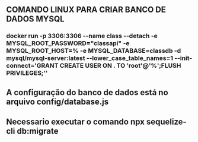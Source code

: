 ## COMANDO LINUX PARA CRIAR BANCO DE DADOS MYSQL

### docker run -p 3306:3306 --name class --detach -e MYSQL_ROOT_PASSWORD="classapi" -e MYSQL_ROOT_HOST=% -e MYSQL_DATABASE=classdb -d mysql/mysql-server:latest --lower_case_table_names=1 --init-connect='GRANT CREATE USER ON . TO 'root'@'%';FLUSH PRIVILEGES;''

## A configuração do banco de dados está no arquivo config/database.js

## Necessario executar o comando npx sequelize-cli db:migrate
